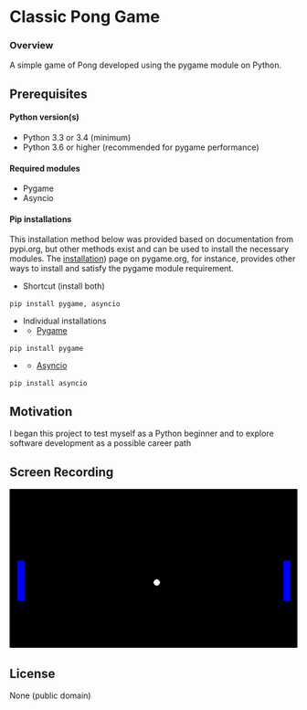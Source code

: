 # Classic Pong Game
### Overview
A simple game of Pong developed using the pygame module on Python.

## Prerequisites
#### Python version(s)
- Python 3.3 or 3.4 (minimum)
- Python 3.6 or higher (recommended for pygame performance)
#### Required modules
- Pygame
- Asyncio
#### Pip installations
This installation method below was provided based on documentation from pypi.org, but other methods exist and can be used to install the necessary modules. The [installation](https://www.pygame.org/wiki/GettingStarted)) page on pygame.org, for instance, provides other ways to install and satisfy the pygame module requirement. 
- Shortcut (install both)
```
pip install pygame, asyncio
```
- Individual installations
- - [Pygame](https://pypi.org/project/pygame/)
```
pip install pygame
```
- - [Asyncio](https://pypi.org/project/asyncio/)
```
pip install asyncio
```



## Motivation
I began this project to test myself as a Python beginner and to explore software development as a possible career path

## Screen Recording
![Pong Game - Animated gif demo](pong-game.gif)

## License
None (public domain)
